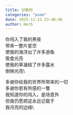 ```yaml
---
title: 记载你
categories: "poem"
date: 2015-11-21 23:40:46
author: Herb
---
```

你闯入了我的黑夜\
带来一整片星空\
使我的海浮出了许多游鱼\
吸食光亮\
使我的草凝结了许多露水\
倒映光亮\

多谢你给我的世界所带来的一切\
多谢你若有所感的一瞥\
我知道你的闯入，是场意外\
但我仍愿把这永远记载于\
我月亮的边缘\
